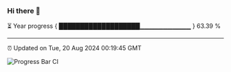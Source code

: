 ### Hi there 👋

⏳ Year progress { ███████████████████▁▁▁▁▁▁▁▁▁▁▁ } 63.39 %

---

⏰ Updated on Tue, 20 Aug 2024 00:19:45 GMT

![Progress Bar CI](https://github.com/liununu/liununu/workflows/Progress%20Bar%20CI/badge.svg)
